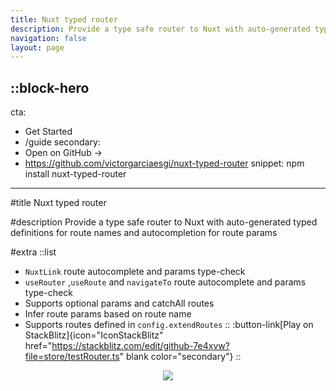 ```yaml
---
title: Nuxt typed router
description: Provide a type safe router to Nuxt with auto-generated typed definitions for route names and autocompletion for route params
navigation: false
layout: page
---
```


::block-hero
---
cta:
  - Get Started
  - /guide
secondary:
  - Open on GitHub →
  - https://github.com/victorgarciaesgi/nuxt-typed-router
snippet: npm install nuxt-typed-router
---

#title
Nuxt typed router

#description
Provide a type safe router to Nuxt with auto-generated typed definitions for route names and autocompletion for route params


#extra
  ::list
  - `NuxtLink` route autocomplete and params type-check 
  - `useRouter` ,`useRoute` and `navigateTo` route autocomplete and params type-check
  - Supports optional params and catchAll routes
  - Infer route params based on route name
  - Supports routes defined in `config.extendRoutes`
  ::
  :button-link[Play on StackBlitz]{icon="IconStackBlitz" href="https://stackblitz.com/edit/github-7e4xvw?file=store/testRouter.ts" blank color="secondary"}
::



<p align='center'>
 <img style='max-width: 100%;' src="https://github.com/victorgarciaesgi/nuxt-typed-router/blob/master/.github/images/nuxt-router.gif?raw=true"/>
</p>